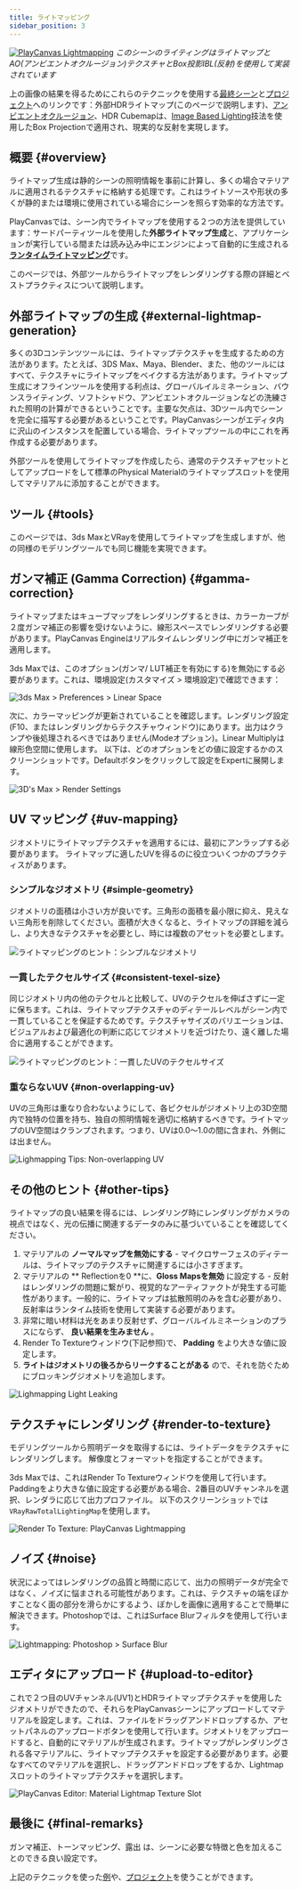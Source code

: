 ```yaml
---
title: ライトマッピング
sidebar_position: 3
---
```


[![PlayCanvas Lightmapping][1]][13]
*このシーンのライティングはライトマップとAO(アンビエントオクルージョン)テクスチャとBox投影IBL(反射)を使用して実装されています*

上の画像の結果を得るためにこれらのテクニックを使用する[最終シーン][13]と[プロジェクト][14]へのリンクです：外部HDRライトマップ(このページで説明します)、[アンビエントオクルージョン][12]、HDR Cubemapは、[Image Based Lighting][11]技法を使用したBox Projectionで適用され、現実的な反射を実現します。

## 概要 {#overview}

ライトマップ生成は静的シーンの照明情報を事前に計算し、多くの場合マテリアルに適用されるテクスチャに格納する処理です。これはライトソースや形状の多くが静的または環境に使用されている場合にシーンを照らす効率的な方法です。 

PlayCanvasでは、シーン内でライトマップを使用する２つの方法を提供しています：サードパーティツールを使用した**外部ライトマップ生成**と、アプリケーションが実行している間または読み込み中にエンジンによって自動的に生成される[**ランタイムライトマッピング**][0]です。

このページでは、外部ツールからライトマップをレンダリングする際の詳細とベストプラクティスについて説明します。

## 外部ライトマップの生成 {#external-lightmap-generation}

多くの3Dコンテンツツールには、ライトマップテクスチャを生成するための方法があります。たとえば、3DS Max、Maya、Blender、また、他のツールにはすべて、テクスチャにライトマップをベイクする方法があります。ライトマップ生成にオフラインツールを使用する利点は、グローバルイルミネーション、バウンスライティング、ソフトシャドウ、アンビエントオクルージョンなどの洗練された照明の計算ができるということです。主要な欠点は、3Dツール内でシーンを完全に描写する必要があるということです。PlayCanvasシーンがエディタ内に沢山のインスタンスを配置している場合、ライトマップツールの中にこれを再作成する必要があります。 

外部ツールを使用してライトマップを作成したら、通常のテクスチャアセットとしてアップロードをして標準のPhysical Materialのライトマップスロットを使用してマテリアルに添加することができます。 

## ツール {#tools}

このページでは、3ds MaxとVRayを使用してライトマップを生成しますが、他の同様のモデリングツールでも同じ機能を実現できます。

## ガンマ補正 (Gamma Correction) {#gamma-correction}

ライトマップまたはキューブマップをレンダリングするときは、カラーカーブが２度ガンマ補正の影響を受けないように、線形スペースでレンダリングする必要があります。PlayCanvas Engineはリアルタイムレンダリング中にガンマ補正を適用します。

3ds Maxでは、このオプション(ガンマ/ LUT補正を有効にする)を無効にする必要があります。これは、環境設定(カスタマイズ > 環境設定)で確認できます：

![3ds Max > Preferences > Linear Space][2]

次に、カラーマッピングが更新されていることを確認します。レンダリング設定(F10、またはレンダリングからテクスチャウィンドウ)にあります。出力はクランプや後処理されるべきではありません(Modeオプション)。Linear Multiplyは線形色空間に使用します。
以下は、どのオプションをどの値に設定するかのスクリーンショットです。Defaultボタンをクリックして設定をExpertに展開します。

![3D's Max > Render Settings][3]

## UV マッピング {#uv-mapping}

ジオメトリにライトマップテクスチャを適用するには、最初にアンラップする必要があります。 ライトマップに適したUVを得るのに役立ついくつかのプラクティスがあります。

### シンプルなジオメトリ {#simple-geometry}

ジオメトリの面積は小さい方が良いです。三角形の面積を最小限に抑え、見えない三角形を削除してください。面積が大きくなると、ライトマップの詳細を減らし、より大きなテクスチャを必要とし、時には複数のアセットを必要とします。

![ライトマッピングのヒント：シンプルなジオメトリ][4]

### 一貫したテクセルサイズ {#consistent-texel-size}

同じジオメトリ内の他のテクセルと比較して、UVのテクセルを伸ばさずに一定に保ちます。これは、ライトマップテクスチャのディテールレベルがシーン内で一貫していることを保証するためです。テクスチャサイズのバリエーションは、ビジュアルおよび最適化の判断に応じてジオメトリを近づけたり、遠く離した場合に適用することができます。

![ライトマッピングのヒント：一貫したUVのテクセルサイズ][5]

### 重ならないUV {#non-overlapping-uv}

UVの三角形は重なり合わないようにして、各ピクセルがジオメトリ上の3D空間内で独特の位置を持ち、独自の照明情報を適切に格納するべきです。ライトマップのUV空間はクランプされます。つまり、UVは0.0〜1.0の間に含まれ、外側には出ません。

![Lighmapping Tips: Non-overlapping UV][6]

## その他のヒント {#other-tips}

ライトマップの良い結果を得るには、レンダリング時にレンダリングがカメラの視点ではなく、光の伝播に関連するデータのみに基づいていることを確認してください。

1. マテリアルの **ノーマルマップを無効にする**  - マイクロサーフェスのディテールは、ライトマップのテクスチャに関連するには小さすぎます。
2. マテリアルの ** Reflectionを0 **に、**Gloss Mapsを無効** に設定する - 反射はレンダリングの問題に繋がり、視覚的なアーティファクトが発生する可能性があります。一般的に、ライトマップは拡散照明のみを含む必要があり、反射率はランタイム技術を使用して実装する必要があります。
4. 非常に暗い材料は光をあまり反射せず、グローバルイルミネーションのプラスにならず、 **良い結果を生みません** 。
5. Render To Textureウィンドウ(下記参照)で、 **Padding** をより大きな値に設定します。
6. **ライトはジオメトリの後ろからリークすることがある** ので、それを防ぐためにブロッキングジオメトリを追加します。

![Lighmapping Light Leaking][8]

## テクスチャにレンダリング {#render-to-texture}

モデリングツールから照明データを取得するには、ライトデータをテクスチャにレンダリングします。 解像度とフォーマットを指定することができます。

3ds Maxでは、これはRender To Textureウィンドウを使用して行います。Paddingをより大きな値に設定する必要がある場合、2番目のUVチャンネルを選択、レンダラに応じて出力プロファイル。 以下のスクリーンショットでは`VRayRawTotalLightingMap`を使用します。

![Render To Texture: PlayCanvas Lightmapping][7]

## ノイズ {#noise}

状況によってはレンダリングの品質と時間に応じて、出力の照明データが完全ではなく、ノイズに悩まされる可能性があります。これは、テクスチャの端をぼかすことなく面の部分を滑らかにするよう、ぼかしを画像に適用することで簡単に解決できます。Photoshopでは、これはSurface Blurフィルタを使用して行います。

![Lightmapping: Photoshop > Surface Blur][9]

## エディタにアップロード {#upload-to-editor}

これで２つ目のUVチャンネル(UV1)とHDRライトマップテクスチャを使用したジオメトリができたので、それらをPlayCanvasシーンにアップロードしてマテリアルを設定します。これは、ファイルをドラッグアンドドロップするか、アセットパネルのアップロードボタンを使用して行います。ジオメトリをアップロードすると、自動的にマテリアルが生成されます。ライトマップがレンダリングされる各マテリアルに、ライトマップテクスチャを設定する必要があります。必要なすべてのマテリアルを選択し、ドラッグアンドドロップをするか、Lightmapスロットのライトマップテクスチャを選択します。

![PlayCanvas Editor: Material Lightmap Texture Slot][10]

## 最後に {#final-remarks}

ガンマ補正、トーンマッピング、露出 は、シーンに必要な特徴と色を加えることのできる良い設定です。

上記のテクニックを使った[例][13]や、[プロジェクト][14]を使うことができます。

[0]: /user-manual/graphics/lighting/runtime-lightmaps/
[1]: /images/user-manual/graphics/lighting/lightmapping/playcanvas-lightmapping-scene.jpg
[2]: /images/user-manual/graphics/lighting/lightmapping/3ds-max-preferences.png
[3]: /images/user-manual/graphics/lighting/lightmapping/3ds-max-render-settings-color-mapping.png
[4]: /images/user-manual/graphics/lighting/lightmapping/uv-geometry.jpg
[5]: /images/user-manual/graphics/lighting/lightmapping/uv-consistency.jpg
[6]: /images/user-manual/graphics/lighting/lightmapping/uv-overlapping.jpg
[7]: /images/user-manual/graphics/lighting/lightmapping/3ds-max-render-to-texture-window.png
[8]: /images/user-manual/graphics/lighting/lightmapping/lightmapping-light-leak.jpg
[9]: /images/user-manual/graphics/lighting/lightmapping/lightmapping-surface-blur.jpg
[10]: /images/user-manual/graphics/lighting/lightmapping/lightmapping-material-slot.png
[11]: /user-manual/graphics/physical-rendering/image-based-lighting/
[12]: /user-manual/graphics/lighting/ambient-occlusion/
[13]: https://playcanv.as/p/zdkARz26/
[14]: https://playcanvas.com/project/446587/overview/archviz-example
